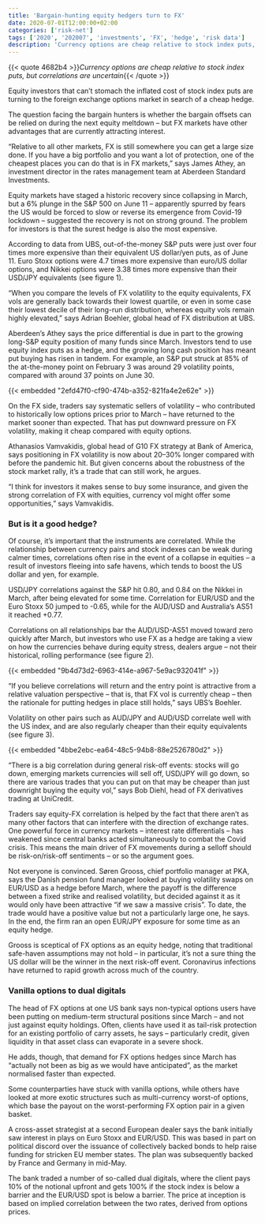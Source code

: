 ```yaml
---
title: 'Bargain-hunting equity hedgers turn to FX'
date: 2020-07-01T12:00:00+02:00
categories: ['risk-net']
tags: ['2020', '202007', 'investments', 'FX', 'hedge', 'risk data']
description: 'Currency options are cheap relative to stock index puts, but correlations are uncertain'
---
```


{{< quote 4682b4 >}}_Currency options are cheap relative to stock index puts, but correlations are uncertain_{{< /quote >}}

Equity investors that can’t stomach the inflated cost of stock index puts are turning to the foreign exchange options market in search of a cheap hedge.

The question facing the bargain hunters is whether the bargain offsets can be relied on during the next equity meltdown – but FX markets have other advantages that are currently attracting interest.

“Relative to all other markets, FX is still somewhere you can get a large size done. If you have a big portfolio and you want a lot of protection, one of the cheapest places you can do that is in FX markets,” says James Athey, an investment director in the rates management team at Aberdeen Standard Investments.

Equity markets have staged a historic recovery since collapsing in March, but a 6% plunge in the S&P 500 on June 11 – apparently spurred by fears the US would be forced to slow or reverse its emergence from Covid-19 lockdown – suggested the recovery is not on strong ground. The problem for investors is that the surest hedge is also the most expensive.

According to data from UBS, out-of-the-money S&P puts were just over four times more expensive than their equivalent US dollar/yen puts, as of June 11. Euro Stoxx options were 4.7 times more expensive than euro/US dollar options, and Nikkei options were 3.38 times more expensive than their USD/JPY equivalents (see figure 1).

“When you compare the levels of FX volatility to the equity equivalents, FX vols are generally back towards their lowest quartile, or even in some case their lowest decile of their long-run distribution, whereas equity vols remain highly elevated,” says Adrian Boehler, global head of FX distribution at UBS.

Aberdeen’s Athey says the price differential is due in part to the growing long-S&P equity position of many funds since March. Investors tend to use equity index puts as a hedge, and the growing long cash position has meant put buying has risen in tandem. For example, an S&P put struck at 85% of the at-the-money point on February 3 was around 29 volatility points, compared with around 37 points on June 30.

{{< embedded "2efd47f0-cf90-474b-a352-821fa4e2e62e" >}}

On the FX side, traders say systematic sellers of volatility – who contributed to historically low options prices prior to March – have returned to the market sooner than expected. That has put downward pressure on FX volatility, making it cheap compared with equity options.

Athanasios Vamvakidis, global head of G10 FX strategy at Bank of America, says positioning in FX volatility is now about 20–30% longer compared with before the pandemic hit. But given concerns about the robustness of the stock market rally, it’s a trade that can still work, he argues.

“I think for investors it makes sense to buy some insurance, and given the strong correlation of FX with equities, currency vol might offer some opportunities,” says Vamvakidis.

### But is it a good hedge?

Of course, it’s important that the instruments are correlated. While the relationship between currency pairs and stock indexes can be weak during calmer times, correlations often rise in the event of a collapse in equities – a result of investors fleeing into safe havens, which tends to boost the US dollar and yen, for example.

USD/JPY correlations against the S&P hit 0.80, and 0.84 on the Nikkei in March, after being elevated for some time. Correlation for EUR/USD and the Euro Stoxx 50 jumped to -0.65, while for the AUD/USD and Australia’s AS51 it reached +0.77.

Correlations on all relationships bar the AUD/USD-AS51 moved toward zero quickly after March, but investors who use FX as a hedge are taking a view on how the currencies behave during equity stress, dealers argue – not their historical, rolling performance (see figure 2).

{{< embedded "9b4d73d2-6963-414e-a967-5e9ac932041f" >}}

“If you believe correlations will return and the entry point is attractive from a relative valuation perspective – that is, that FX vol is currently cheap – then the rationale for putting hedges in place still holds,” says UBS’s Boehler.

Volatility on other pairs such as AUD/JPY and AUD/USD correlate well with the US index, and are also regularly cheaper than their equity equivalents (see figure 3).

{{< embedded "4bbe2ebc-ea64-48c5-94b8-88e2526780d2" >}}

“There is a big correlation during general risk-off events: stocks will go down, emerging markets currencies will sell off, USD/JPY will go down, so there are various trades that you can put on that may be cheaper than just downright buying the equity vol,” says Bob Diehl, head of FX derivatives trading at UniCredit.

Traders say equity-FX correlation is helped by the fact that there aren’t as many other factors that can interfere with the direction of exchange rates. One powerful force in currency markets – interest rate differentials – has weakened since central banks acted simultaneously to combat the Covid crisis. This means the main driver of FX movements during a selloff should be risk-on/risk-off sentiments – or so the argument goes.

Not everyone is convinced. Søren Grooss, chief portfolio manager at PKA, says the Danish pension fund manager looked at buying volatility swaps on EUR/USD as a hedge before March, where the payoff is the difference between a fixed strike and realised volatility, but decided against it as it would only have been attractive “if we saw a massive crisis”. To date, the trade would have a positive value but not a particularly large one, he says. In the end, the firm ran an open EUR/JPY exposure for some time as an equity hedge.

Grooss is sceptical of FX options as an equity hedge, noting that traditional safe-haven assumptions may not hold – in particular, it’s not a sure thing the US dollar will be the winner in the next risk-off event. Coronavirus infections have returned to rapid growth across much of the country.

### Vanilla options to dual digitals

The head of FX options at one US bank says non-typical options users have been putting on medium-term structural positions since March – and not just against equity holdings. Often, clients have used it as tail-risk protection for an existing portfolio of carry assets, he says – particularly credit, given liquidity in that asset class can evaporate in a severe shock.

He adds, though, that demand for FX options hedges since March has “actually not been as big as we would have anticipated”, as the market normalised faster than expected.

Some counterparties have stuck with vanilla options, while others have looked at more exotic structures such as multi-currency worst-of options, which base the payout on the worst-performing FX option pair in a given basket.

A cross-asset strategist at a second European dealer says the bank initially saw interest in plays on Euro Stoxx and EUR/USD. This was based in part on political discord over the issuance of collectively backed bonds to help raise funding for stricken EU member states. The plan was subsequently backed by France and Germany in mid-May.

The bank traded a number of so-called dual digitals, where the client pays 10% of the notional upfront and gets 100% if the stock index is below a barrier and the EUR/USD spot is below a barrier. The price at inception is based on implied correlation between the two rates, derived from options prices.

